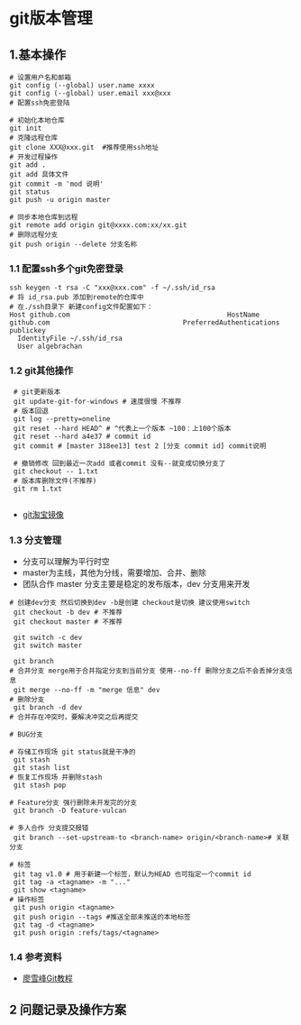 # git版本管理

## 1.基本操作
```shell
# 设置用户名和邮箱
git config (--global) user.name xxxx
git config (--global) user.email xxx@xxx
# 配置ssh免密登陆

# 初始化本地仓库
git init 
# 克隆远程仓库
git clone XXX@xxx.git  #推荐使用ssh地址
# 开发过程操作
git add . 
git add 具体文件
git commit -m 'mod 说明'
git status
git push -u origin master

# 同步本地仓库到远程
git remote add origin git@xxxx.com:xx/xx.git
# 删除远程分支
git push origin --delete 分支名称
```

### 1.1 配置ssh多个git免密登录

```shell
ssh keygen -t rsa -C "xxx@xxx.com" -f ~/.ssh/id_rsa
# 将 id_rsa.pub 添加到remote的仓库中
# 在./ssh目录下 新建config文件配置如下：
Host github.com                                       HostName github.com                                 PreferredAuthentications publickey
  IdentityFile ~/.ssh/id_rsa
  User algebrachan
```

### 1.2 git其他操作
```shell
 # git更新版本
 git update-git-for-windows # 速度很慢 不推荐
 # 版本回退 
 git log --pretty=oneline
 git reset --hard HEAD^ # ^代表上一个版本 ~100：上100个版本
 git reset --hard a4e37 # commit id
 git commit # [master 318ee13] test 2 [分支 commit id] commit说明
 
 # 撤销修改 回到最近一次add 或者commit 没有--就变成切换分支了
 git checkout -- 1.txt 
 # 版本库删除文件(不推荐)
 git rm 1.txt
 
```

- [git淘宝镜像](https://npm.taobao.org/mirrors/git-for-windows/)

### 1.3 分支管理

- 分支可以理解为平行时空
- master为主线，其他为分线，需要增加、合并、删除
- 团队合作 master 分支主要是稳定的发布版本，dev 分支用来开发

```shell
# 创建dev分支 然后切换到dev -b是创建 checkout是切换 建议使用switch
 git checkout -b dev # 不推荐
 git checkout master # 不推荐
 
 git switch -c dev
 git switch master
 
 git branch
# 合并分支 merge用于合并指定分支到当前分支 使用--no-ff 删除分支之后不会丢掉分支信息
 git merge --no-ff -m "merge 信息" dev
# 删除分支
 git branch -d dev
# 合并存在冲突时，要解决冲突之后再提交
 
# BUG分支

# 存储工作现场 git status就是干净的
 git stash
 git stash list
# 恢复工作现场 并删除stash
 git stash pop
 
# Feature分支 强行删除未开发完的分支
 git branch -D feature-vulcan
 
# 多人合作 分支提交报错
 git branch --set-upstream-to <branch-name> origin/<branch-name># 关联分支

# 标签
 git tag v1.0 # 用于新建一个标签，默认为HEAD 也可指定一个commit id
 git tag -a <tagname> -m "..."
 git show <tagname>
# 操作标签
 git push origin <tagname>
 git push origin --tags #推送全部未推送的本地标签
 git tag -d <tagname>
 git push origin :refs/tags/<tagname>
```
### 1.4 参考资料
- [廖雪峰Git教程](https://www.liaoxuefeng.com/wiki/896043488029600)

## 2 问题记录及操作方案